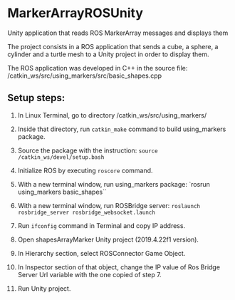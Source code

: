 # MarkerArrayROSUnity
Unity application that reads ROS MarkerArray messages and displays them

The project consists in a ROS application that sends a cube, a sphere, a cylinder and a turtle mesh to a Unity project in order to display them.

The ROS application was developed in C++ in the source file:
/catkin_ws/src/using_markers/src/basic_shapes.cpp


## Setup steps:

1. In Linux Terminal, go to directory /catkin_ws/src/using_markers/

2. Inside that directory, run `catkin_make` command to build using_markers package.

3. Source the package with the instruction:
   `source /catkin_ws/devel/setup.bash`  

4. Initialize ROS by executing `roscore` command.

5. With a new terminal window, run using_markers package:
   `rosrun using_markers basic_shapes``

6. With a new terminal window, run ROSBridge server:
   `roslaunch rosbridge_server rosbridge_websocket.launch`
   
7. Run `ifconfig` command in Terminal and copy IP address.
   
8. Open shapesArrayMarker Unity project (2019.4.22f1 version).

9. In Hierarchy section, select ROSConnector Game Object. 

10. In Inspector section of that object, change the IP value of Ros Bridge Server Url variable with the one copied of step 7.

11. Run Unity project.



